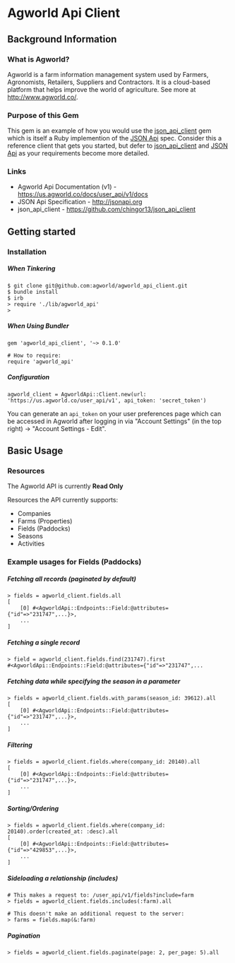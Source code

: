 # Agworld Api Client

## Background Information

### What is Agworld?
Agworld is a farm information management system used by Farmers, Agronomists, Retailers, Suppliers and Contractors. It is a cloud-based platform that helps improve the world of agriculture. See more at http://www.agworld.co/.

### Purpose of this Gem
This gem is an example of how you would use the [json_api_client](https://github.com/chingor13/json_api_client) gem which is itself a Ruby implemention of the [JSON Api](http://jsonapi.org) spec. Consider this a reference client that gets you started, but defer to [json_api_client](https://github.com/chingor13/json_api_client) and [JSON Api](http://jsonapi.org) as your requirements become more detailed.

### Links
* Agworld Api Documentation (v1) - https://us.agworld.co/docs/user_api/v1/docs
* JSON Api Specification - http://jsonapi.org
* json_api_client - https://github.com/chingor13/json_api_client

## Getting started

### Installation

##### When Tinkering

    $ git clone git@github.com:agworld/agworld_api_client.git
    $ bundle install
    $ irb
    > require './lib/agworld_api'
    > 

##### When Using Bundler

    gem 'agworld_api_client', '~> 0.1.0'

    # How to require:
    require 'agworld_api'

##### Configuration

    agworld_client = AgworldApi::Client.new(url: 'https://us.agworld.co/user_api/v1', api_token: 'secret_token')

You can generate an `api_token` on your user preferences page which can be accessed in Agworld after logging in via "Account Settings" (in the top right) -> "Account Settings - Edit". 

## Basic Usage

### Resources

The Agworld API is currently **Read Only**

Resources the API currently supports:

* Companies
* Farms (Properties)
* Fields (Paddocks)
* Seasons
* Activities

### Example usages for Fields (Paddocks)

##### Fetching all records (paginated by default)

    > fields = agworld_client.fields.all
    [
        [0] #<AgworldApi::Endpoints::Field:@attributes={"id"=>"231747",...}>,
        ...
    ]

##### Fetching a single record

    > field = agworld_client.fields.find(231747).first
    #<AgworldApi::Endpoints::Field:@attributes={"id"=>"231747",...

##### Fetching data while specifying the season in a parameter

    > fields = agworld_client.fields.with_params(season_id: 39612).all
    [
        [0] #<AgworldApi::Endpoints::Field:@attributes={"id"=>"231747",...}>,
        ...
    ]

##### Filtering

    > fields = agworld_client.fields.where(company_id: 20140).all
    [
        [0] #<AgworldApi::Endpoints::Field:@attributes={"id"=>"231747",...}>,
        ...
    ]

##### Sorting/Ordering

    > fields = agworld_client.fields.where(company_id: 20140).order(created_at: :desc).all
    [
        [0] #<AgworldApi::Endpoints::Field:@attributes={"id"=>"429853",...}>,
        ...
    ]

##### Sideloading a relationship (includes)

    # This makes a request to: /user_api/v1/fields?include=farm
    > fields = agworld_client.fields.includes(:farm).all

    # This doesn't make an additional request to the server:
    > farms = fields.map(&:farm)

##### Pagination

    > fields = agworld_client.fields.paginate(page: 2, per_page: 5).all
